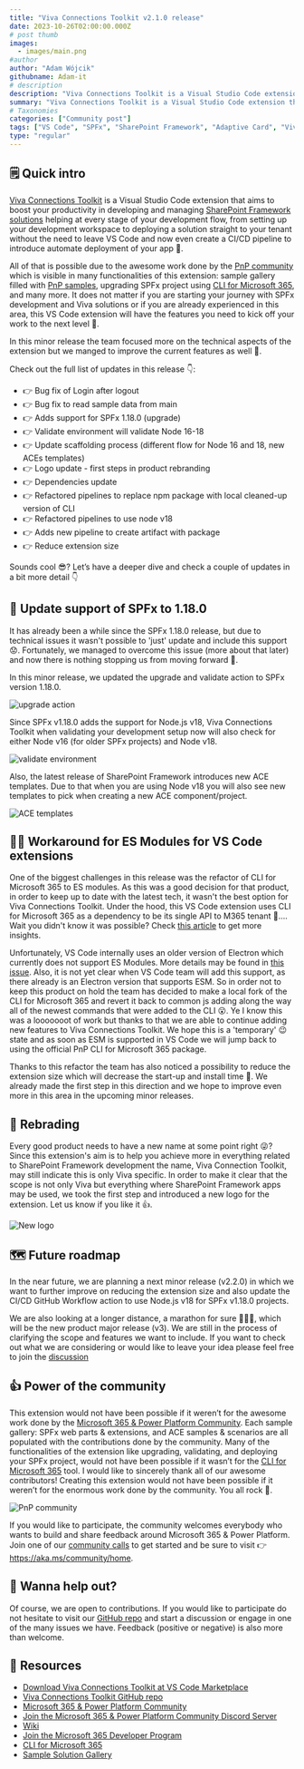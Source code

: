 ```yaml
---
title: "Viva Connections Toolkit v2.1.0 release"
date: 2023-10-26T02:00:00.000Z
# post thumb
images:
  - images/main.png
#author
author: "Adam Wójcik"
githubname: Adam-it
# description
description: "Viva Connections Toolkit is a Visual Studio Code extension that aims to boost your productivity in developing and managing SharePoint Framework solutions helping at every stage of your development flow, from setting up your development workspace to deploying your solution straight to your tenant without the need to leave VS Code 🚀."
summary: "Viva Connections Toolkit is a Visual Studio Code extension that aims to boost your productivity in developing and managing SharePoint Framework solutions helping at every stage of your development flow, from setting up your development workspace to deploying your solution straight to your tenant without the need to leave VS Code 🚀."
# Taxonomies
categories: ["Community post"]
tags: ["VS Code", "SPFx", "SharePoint Framework", "Adaptive Card", "Viva"]
type: "regular" 
---
```


## 🗒️ Quick intro

[Viva Connections Toolkit](https://marketplace.visualstudio.com/items?itemName=m365pnp.viva-connections-toolkit) is a Visual Studio Code extension that aims to boost your productivity in developing and managing [SharePoint Framework solutions](https://learn.microsoft.com/en-us/sharepoint/dev/spfx/sharepoint-framework-overview?WT.mc_id=m365-15744-cxa) helping at every stage of your development flow, from setting up your development workspace to deploying a solution straight to your tenant without the need to leave VS Code and now even create a CI/CD pipeline to introduce automate deployment of your app 🚀.

All of that is possible due to the awesome work done by the [PnP community](https://pnp.github.io/) which is visible in many functionalities of this extension: sample gallery filled with [PnP samples](https://pnp.github.io/#samples), upgrading SPFx project using [CLI for Microsoft 365](https://pnp.github.io/cli-microsoft365/), and many more. It does not matter if you are starting your journey with SPFx development and Viva solutions or if you are already experienced in this area, this VS Code extension will have the features you need to kick off your work to the next level 💪.

In this minor release the team focused more on the technical aspects of the extension but we manged to improve the current features as well 💪.

Check out the full list of updates in this release 👇:

- 👉 Bug fix of Login after logout
- 👉 Bug fix to read sample data from main
- 👉 Adds support for SPFx 1.18.0 (upgrade)
- 👉 Validate environment will validate Node 16-18
- 👉 Update scaffolding process (different flow for Node 16 and 18, new
ACEs templates)
- 👉 Logo update - first steps in product rebranding
- 👉 Dependencies update
- 👉 Refactored pipelines to replace npm package with local cleaned-up
version of CLI
- 👉 Refactored pipelines to use node v18
- 👉 Adds new pipeline to create artifact with package
- 👉 Reduce extension size

Sounds cool 😎? Let’s have a deeper dive and check a couple of updates in a bit more detail 👇

## 🚀 Update support of SPFx to 1.18.0

It has already been a while since the SPFx 1.18.0 release, but due to technical issues it wasn't possible to 'just' update and include this support 😟. Fortunately, we managed to overcome this issue (more about that later) and now there is nothing stopping us from moving forward 🥳. 

In this minor release, we updated the upgrade and validate action to SPFx version 1.18.0. 

![upgrade action](images/upgrade-spfx-1-18.png)

Since SPFx v1.18.0 adds the support for Node.js v18, Viva Connections Toolkit when validating your development setup now will also check for either Node v16 (for older SPFx projects) and Node v18.

![validate environment](images/validate-env.png)

Also, the latest release of SharePoint Framework introduces new ACE templates. Due to that when you are using Node v18 you will also see new templates to pick when creating a new ACE component/project.

![ACE templates](images/ace-templates.png)

## 🧑‍💻 Workaround for ES Modules for VS Code extensions

One of the biggest challenges in this release was the refactor of CLI for Microsoft 365 to ES modules. As this was a good decision for that product, in order to keep up to date with the latest tech, it wasn't the best option for Viva Connections Toolkit. Under the hood, this VS Code extension uses CLI for Microsoft 365 as a dependency to be its single API to M365 tenant 🤯.... Wait you didn't know it was possible? Check [this article](https://pnp.github.io/cli-microsoft365/user-guide/use-cli-api) to get more insights. 

Unfortunately, VS Code internally uses an older version of Electron which currently does not support ES Modules. More details may be found in [this issue](https://github.com/microsoft/vscode/issues/130367). Also, it is not yet clear when VS Code team will add this support, as there already is an Electron version that supports ESM. So in order not to keep this product on hold the team has decided to make a local fork of the CLI for Microsoft 365 and revert it back to common js adding along the way all of the newest commands that were added to the CLI 😮. Ye I know this was a looooooot of work but thanks to that we are able to continue adding new features to Viva Connections Toolkit. We hope this is a 'temporary' 😉 state and as soon as ESM is supported in VS Code we will jump back to using the official PnP CLI for Microsoft 365 package.

Thanks to this refactor the team has also noticed a possibility to reduce the extension size which will decrease the start-up and install time 🚀. We already made the first step in this direction and we hope to improve even more in this area in the upcoming minor releases.

## 🎨 Rebrading

Every good product needs to have a new name at some point right 😜? Since this extension's aim is to help you achieve more in everything related to SharePoint Framework development the name, Viva Connection Toolkit, may still indicate this is only Viva specific. In order to make it clear that the scope is not only Viva but everything where SharePoint Framework apps may be used, we took the first step and introduced a new logo for the extension. Let us know if you like it 👍.

![New logo](images/logo-large.png)

## 🗺️ Future roadmap

In the near future, we are planning a next minor release (v2.2.0) in which we want to further improve on reducing the extension size and also update the CI/CD GitHub Workflow action to use Node.js v18 for SPFx v1.18.0 projects.

We are also looking at a longer distance, a marathon for sure 🏃‍♂️😜, which will be the new product major release (v3). We are still in the process of clarifying the scope and features we want to include. If you want to check out what we are considering or would like to leave your idea please feel free to join the [discussion](https://github.com/pnp/vscode-viva/discussions/75)

## 👍 Power of the community

This extension would not have been possible if it weren’t for the awesome work done by the [Microsoft 365 & Power Platform Community](https://pnp.github.io/). Each sample gallery: SPFx web parts & extensions, and ACE samples & scenarios are all populated with the contributions done by the community. Many of the functionalities of the extension like upgrading, validating, and deploying your SPFx project, would not have been possible if it wasn’t for the [CLI for Microsoft 365](https://pnp.github.io/cli-microsoft365/) tool. I would like to sincerely thank all of our awesome contributors! Creating this extension would not have been possible if it weren’t for the enormous work done by the community. You all rock 🤩.

![PnP community](images/parker-pnp.png)

If you would like to participate, the community welcomes everybody who wants to build and share feedback around Microsoft 365 & Power Platform. Join one of our [community calls](https://pnp.github.io/#community) to get started and be sure to visit 👉 https://aka.ms/community/home.

## 🙋 Wanna help out?

Of course, we are open to contributions. If you would like to participate do not hesitate to visit our [GitHub repo](https://github.com/pnp/vscode-viva) and start a discussion or engage in one of the many issues we have. Feedback (positive or negative) is also more than welcome.

## 🔗 Resources

- [Download Viva Connections Toolkit at VS Code Marketplace](https://marketplace.visualstudio.com/items?itemName=m365pnp.viva-connections-toolkit)
- [Viva Connections Toolkit GitHub repo](https://github.com/pnp/vscode-viva)
- [Microsoft 365 & Power Platform Community](https://pnp.github.io/#home)
- [Join the Microsoft 365 & Power Platform Community Discord Server]( https://aka.ms/community/discord)
- [Wiki]( https://github.com/pnp/vscode-viva/wiki)
- [Join the Microsoft 365 Developer Program]( https://developer.microsoft.com/en-us/microsoft-365/dev-program)
- [CLI for Microsoft 365](https://pnp.github.io/cli-microsoft365/)
- [Sample Solution Gallery]( https://adoption.microsoft.com/en-us/sample-solution-gallery/)
